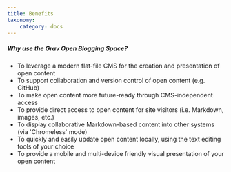 ```yaml
---
title: Benefits
taxonomy:
    category: docs
---
```


##### Why use the Grav Open Blogging Space?
* To leverage a modern flat-file CMS for the creation and presentation of open content
* To support collaboration and version control of open content (e.g. GitHub)
* To make open content more future-ready through CMS-independent access
* To provide direct access to open content for site visitors (i.e. Markdown, images, etc.)
* To display collaborative Markdown-based content into other systems (via 'Chromeless' mode)
* To quickly and easily update open content locally, using the text editing tools of your choice
* To provide a mobile and multi-device friendly visual presentation of your open content
